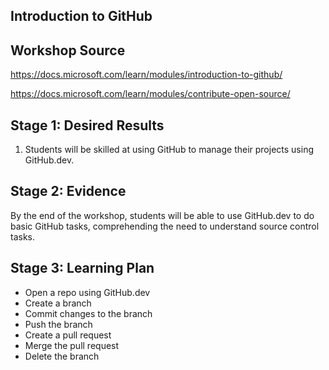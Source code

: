 
## Introduction to GitHub

## Workshop Source 

https://docs.microsoft.com/learn/modules/introduction-to-github/

https://docs.microsoft.com/learn/modules/contribute-open-source/

## Stage 1: Desired Results 

1. Students will be skilled at using GitHub to manage their projects using GitHub.dev.

## Stage 2: Evidence

By the end of the workshop, students will be able to use GitHub.dev to do basic GitHub tasks, comprehending the need to understand source control tasks.

## Stage 3: Learning Plan

- Open a repo using GitHub.dev
- Create a branch
- Commit changes to the branch
- Push the branch
- Create a pull request
- Merge the pull request
- Delete the branch


